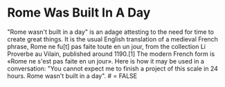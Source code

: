 # Rome Was Built In A Day
"Rome wasn't built in a day" is an adage attesting to the need for time to create great things. It is the usual English translation of a medieval French phrase, Rome ne fu[t] pas faite toute en un jour, from the collection Li Proverbe au Vilain, published around 1190.[1] The modern French form is «Rome ne s'est pas faite en un jour». Here is how it may be used in a conversation: "You cannot expect me to finish a project of this scale in 24 hours. Rome wasn't built in a day". # = FALSE
